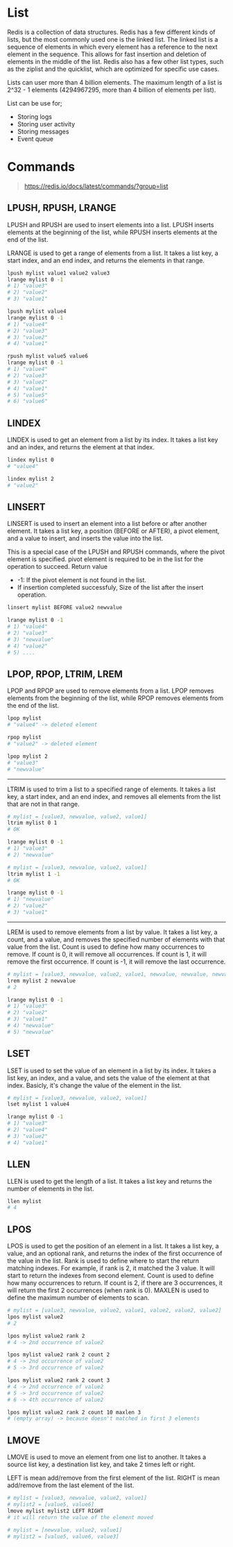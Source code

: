 # List
Redis is a collection of data structures. Redis has a few different kinds of lists, but the most commonly used one is the linked list. The linked list is a sequence of elements in which every element has a reference to the next element in the sequence. This allows for fast insertion and deletion of elements in the middle of the list. Redis also has a few other list types, such as the ziplist and the quicklist, which are optimized for specific use cases.

Lists can user more than 4 billion elements. The maximum length of a list is 2^32 - 1 elements (4294967295, more than 4 billion of elements per list).


List can be use for;
- Storing logs
- Storing user activity
- Storing messages
- Event queue

# Commands

> https://redis.io/docs/latest/commands/?group=list

## LPUSH, RPUSH, LRANGE
LPUSH and RPUSH are used to insert elements into a list. LPUSH inserts elements at the beginning of the list, while RPUSH inserts elements at the end of the list.

LRANGE is used to get a range of elements from a list. It takes a list key, a start index, and an end index, and returns the elements in that range.

```bash
lpush mylist value1 value2 value3
lrange mylist 0 -1
# 1) "value3"
# 2) "value2"
# 3) "value1"

lpush mylist value4
lrange mylist 0 -1
# 1) "value4"
# 2) "value3"
# 3) "value2"
# 4) "value1"

rpush mylist value5 value6
lrange mylist 0 -1
# 1) "value4"
# 2) "value3"
# 3) "value2"
# 4) "value1"
# 5) "value5"
# 6) "value6"
```

## LINDEX
LINDEX is used to get an element from a list by its index. It takes a list key and an index, and returns the element at that index.

```bash
lindex mylist 0
# "value4"

lindex mylist 2
# "value2"
```

## LINSERT
LINSERT is used to insert an element into a list before or after another element. It takes a list key, a position (BEFORE or AFTER), a pivot element, and a value to insert, and inserts the value into the list.

This is a special case of the LPUSH and RPUSH commands, where the pivot element is specified. pivot element is required to be in the list for the operation to succeed.
Return value
- -1: If the pivot element is not found in the list.
- If insertion completed successfuly, Size of the list after the insert operation.

```bash
linsert mylist BEFORE value2 newvalue

lrange mylist 0 -1
# 1) "value4"
# 2) "value3"
# 3) "newvalue"
# 4) "value2"
# 5) ....
```

## LPOP, RPOP, LTRIM, LREM
LPOP and RPOP are used to remove elements from a list. LPOP removes elements from the beginning of the list, while RPOP removes elements from the end of the list.

```bash
lpop mylist
# "value4" -> deleted element

rpop mylist
# "value2" -> deleted element

lpop mylist 2
# "value3"
# "newvalue"
```

---

LTRIM is used to trim a list to a specified range of elements. It takes a list key, a start index, and an end index, and removes all elements from the list that are not in that range.

```bash
# mylist = [value3, newvalue, value2, value1]
ltrim mylist 0 1
# OK

lrange mylist 0 -1
# 1) "value3"
# 2) "newvalue"

# mylist = [value3, newvalue, value2, value1]
ltrim mylist 1 -1
# OK

lrange mylist 0 -1
# 1) "newvalue"
# 2) "value2"
# 3) "value1"
```

---

LREM is used to remove elements from a list by value. It takes a list key, a count, and a value, and removes the specified number of elements with that value from the list.
Count is used to define how many occurrences to remove. If count is 0, it will remove all occurrences. If count is 1, it will remove the first occurrence. If count is -1, it will remove the last occurrence.

```bash
# mylist = [value3, newvalue, value2, value1, newvalue, newvalue, newvalue]
lrem mylist 2 newvalue
# 2

lrange mylist 0 -1
# 1) "value3"
# 2) "value2"
# 3) "value1"
# 4) "newvalue"
# 5) "newvalue"
```



## LSET
LSET is used to set the value of an element in a list by its index. It takes a list key, an index, and a value, and sets the value of the element at that index.
Basicly, it's change the value of the element in the list.

```bash
# mylist = [value3, newvalue, value2, value1]
lset mylist 1 value4

lrange mylist 0 -1
# 1) "value3"
# 2) "value4"
# 3) "value2"
# 4) "value1"
```

## LLEN
LLEN is used to get the length of a list. It takes a list key and returns the number of elements in the list.

```bash
llen mylist
# 4
```

## LPOS
LPOS is used to get the position of an element in a list. It takes a list key, a value, and an optional rank, and returns the index of the first occurrence of the value in the list.
Rank is used to define where to start the return matching indexes. For example, if rank is 2, it matched the 3 value. It will start to return the indexes from second element.
Count is used to define how many occurrences to return. If count is 2, if there are 3 occurrences, it will return the first 2 occurrences (when rank is 0).
MAXLEN is used to define the maximum number of elements to scan.

```bash
# mylist = [value3, newvalue, value2, value1, value2, value2, value2]
lpos mylist value2
# 2

lpos mylist value2 rank 2
# 4 -> 2nd occurrence of value2

lpos mylist value2 rank 2 count 2
# 4 -> 2nd occurrence of value2
# 5 -> 3rd occurrence of value2

lpos mylist value2 rank 2 count 3
# 4 -> 2nd occurrence of value2
# 5 -> 3rd occurrence of value2
# 6 -> 4th occurrence of value2

lpos mylist value2 rank 2 count 10 maxlen 3
# (empty array) -> because doesn't matched in first 3 elements
```

## LMOVE
LMOVE is used to move an element from one list to another. It takes a source list key, a destination list key, and take 2 times left or right. 

LEFT is mean add/remove from the first element of the list.
RIGHT is mean add/remove from the last element of the list.

```bash
# mylist = [value3, newvalue, value2, value1]
# mylist2 = [value5, value6]
lmove mylist mylist2 LEFT RIGHT
# it will return the value of the element moved

# mylist = [newvalue, value2, value1]
# mylist2 = [value5, value6, value3]
```